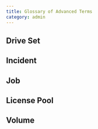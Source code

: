 ```yaml
---
title: Glossary of Advanced Terms
category: admin
---
```


Drive Set
---------

Incident
--------

Job
---

License Pool
------------

Volume
------
